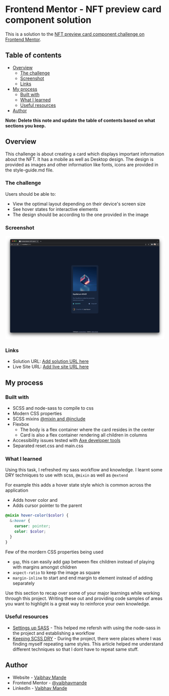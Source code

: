 # Frontend Mentor - NFT preview card component solution

This is a solution to the [NFT preview card component challenge on Frontend Mentor](https://www.frontendmentor.io/challenges/nft-preview-card-component-SbdUL_w0U).

## Table of contents

- [Overview](#overview)
  - [The challenge](#the-challenge)
  - [Screenshot](#screenshot)
  - [Links](#links)
- [My process](#my-process)
  - [Built with](#built-with)
  - [What I learned](#what-i-learned)
  - [Useful resources](#useful-resources)
- [Author](#author)

**Note: Delete this note and update the table of contents based on what sections you keep.**

## Overview

This challenge is about creating a card which displays important information about the NFT. It has a mobile as well as Desktop design. The design is provided as images and other information like fonts, icons are provided in the style-guide.md file.

### The challenge

Users should be able to:

- View the optimal layout depending on their device's screen size
- See hover states for interactive elements
- The design should be according to the one provided in the image

### Screenshot

![](./screenshot.png)

### Links

- Solution URL: [Add solution URL here](https://github.com/vaibhavmande/nft-preview-card-component)
- Live Site URL: [Add live site URL here](https://vaibhavmande.com/nft-preview-card-component)

## My process

### Built with

- SCSS and node-sass to compile to css
- Modern CSS properties
- SCSS mixins [@mixin and @include](https://sass-lang.com/documentation/at-rules/mixin#optional-arguments)
- Flexbox
  - The body is a flex container where the card resides in the center
  - Card is also a flex container rendering all children in columns
- Accessibility issues tested with [Axe developer tools](https://www.deque.com/axe/)
- Separated reset.css and main.css

### What I learned

Using this task, I refreshed my sass workflow and knowledge.
I learnt some DRY techniques to use with scss, `@mixin` as well as `@extend`

For example this adds a hover state style which is common across the application

- Adds hover color and
- Adds cursor pointer to the parent

```scss
@mixin hover-color($color) {
  &:hover {
    cursor: pointer;
    color: $color;
  }
}
```

Few of the mordern CSS properties being used

- `gap`, this can easily add gap between flex children instead of playing with margins amongst children
- `aspect-ratio` to keep the image as square
- `margin-inline` to start and end margin to element instead of adding separately

Use this section to recap over some of your major learnings while working through this project. Writing these out and providing code samples of areas you want to highlight is a great way to reinforce your own knowledge.

### Useful resources

- [Settings up SASS](https://dev.to/chrissiemhrk/how-to-setup-sass-in-your-project-2bo1) - This helped me refersh with using the node-sass in the project and establishing a workflow
- [Keeping SCSS DRY](https://medium.com/backticks-tildes/keeping-your-scss-dry-5211a99be15c) - During the project, there were places where I was finding myself repeating same styles. This article helped me understand different techniques so that I dont have to repeat same stuff.

## Author

- Website - [Vaibhav Mande](https://vaibhavmande.com)
- Frontend Mentor - [@vaibhavmande](https://www.frontendmentor.io/profile/vaibhavmande)
- LinkedIn - [Vaibhav Mande](https://www.linkedin.com/in/vaibhavmande/)
